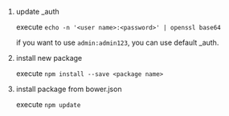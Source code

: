 1. update _auth

   execute `echo -n '<user name>:<password>' | openssl base64`

   if you want to use `admin:admin123`, you can use default _auth.

2. install new package

   execute `npm install --save <package name>`

3. install package from bower.json

   execute `npm update`

